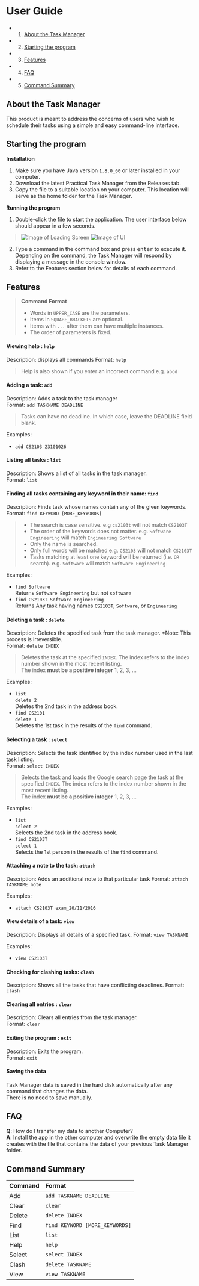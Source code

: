 # User Guide

* 1. [About the Task Manager](#about-the-task-manager)
* 2. [Starting the program](#starting-the-program) 
* 3. [Features](#features)
* 4. [FAQ](#faq)
* 5. [Command Summary](#command-summary)


##	About the Task Manager
This product is meant to address the concerns of users who wish to schedule their tasks using a simple and 	easy command-line interface.

## Starting the program

**Installation**

1. Make  sure you have Java version `1.8.0_60` or later installed in your computer.
2. Download the latest Practical Task Manager from the Releases tab.
3. Copy the file to a suitable location on your computer. This location will serve as the home folder for the 	Task Manager.

**Running the program**

1. Double-click the file to start the application. The user interface below should appear in a few seconds.
 > ![Image of Loading Screen](https://github.com/Halo3fanz/main/blob/master/docs/images/Loading.png)
 > ![Image of UI](https://github.com/Halo3fanz/main/blob/master/docs/images/Ui.png)
2. Type a command in the command box and press <kbd>enter</kbd> to execute it. Depending on the command, the 	Task Manager will respond by displaying a message in the console window.
3. Refer to the Features section below for details of each command.


## Features

> **Command Format**
> * Words in `UPPER_CASE` are the parameters.
> * Items in `SQUARE_BRACKETS` are optional.
> * Items with `...` after them can have multiple instances.
> * The order of parameters is fixed.

#### Viewing help : `help`
Description: displays all commands
Format: `help`

> Help is also shown if you enter an incorrect command e.g. `abcd`
 
#### Adding a task: `add`
Description: Adds a task to the task manager<br>
Format: `add TASKNAME DEADLINE` 

> Tasks can have no deadline. In which case, leave the DEADLINE field blank.

Examples: 
* `add CS2103 23101026`


#### Listing all tasks : `list`
Description: Shows a list of all tasks in the task manager.<br>
Format: `list`

#### Finding all tasks containing any keyword in their name: `find`
Description: Finds task whose names contain any of the given keywords.<br>
Format: `find KEYWORD [MORE_KEYWORDS]`

> * The search is case sensitive. e.g `cs2103t` will not match `CS2103T`
> * The order of the keywords does not matter. e.g. `Software Engineering` will match `Engineering Software`
> * Only the name is searched.
> * Only full words will be matched e.g. `CS2103` will not match `CS2103T`
> * Tasks matching at least one keyword will be returned (i.e. `OR` search).
    e.g. `Software` will match `Software Engineering`

Examples: 
* `find Software`<br>
  Returns `Software Engineering` but not `software`
* `find CS2103T Software Engineering`<br>
  Returns Any task having names `CS2103T`, `Software`, or `Engineering`

#### Deleting a task : `delete`
Description: Deletes the specified task from the task manager. 
*Note: This process is irreversible.<br>
Format: `delete INDEX`

> Deletes the task at the specified `INDEX`. 
  The index refers to the index number shown in the most recent listing.<br>
  The index **must be a positive integer** 1, 2, 3, ...

Examples: 
* `list`<br>
  `delete 2`<br>
  Deletes the 2nd task in the address book.
* `find CS2101`<br> 
  `delete 1`<br>
  Deletes the 1st task in the results of the `find` command.

#### Selecting a task : `select`
Description: Selects the task identified by the index number used in the last task listing.<br>
Format: `select INDEX`

> Selects the task and loads the Google search page the task at the specified `INDEX`. 
  The index refers to the index number shown in the most recent listing.<br>
  The index **must be a positive integer** 1, 2, 3, ...

Examples: 
* `list`<br>
  `select 2`<br>
  Selects the 2nd task in the address book.
* `find CS2103T` <br> 
  `select 1`<br>
  Selects the 1st person in the results of the `find` command.
  
#### Attaching a note to the task: `attach`  
Description: Adds an additional note to that particular task
Format: `attach TASKNAME note`

Examples:
* `attach CS2103T exam_20/11/2016` <br>

#### View details of a task: `view`
Description: Displays all details of a specified task.
Format: `view TASKNAME`

Examples:
* `view CS2103T`

#### Checking for clashing tasks: `clash`
Description: Shows all the tasks that have conflicting deadlines.
Format: `clash`


#### Clearing all entries : `clear`
Description: Clears all entries from the task manager.<br>
Format: `clear`  

#### Exiting the program : `exit`
Description: Exits the program.<br>
Format: `exit`  

#### Saving the data 
Task Manager data is saved in the hard disk automatically after any command that changes the data.<br>
There is no need to save manually.

## FAQ

**Q**: How do I transfer my data to another Computer?<br>
**A**: Install the app in the other computer and overwrite the empty data file it creates with 
       the file that contains the data of your previous Task Manager folder.          
       
## Command Summary

Command | Format  
-------- | :-------- 
Add | `add TASKNAME DEADLINE`
Clear | `clear`
Delete | `delete INDEX`
Find | `find KEYWORD [MORE_KEYWORDS]`
List | `list`
Help | `help`
Select | `select INDEX`
Clash | `delete TASKNAME`
View | `view TASKNAME`
